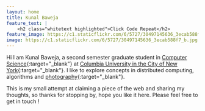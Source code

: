 ```yaml
---
layout: home
title: Kunal Baweja
feature_text: |
    <h2 class="whitetext highlighted">Click Code Repeat</h2>
feature_image: https://c1.staticflickr.com/6/5727/30497145636_3ecab588f7_b.jpg
image: https://c1.staticflickr.com/6/5727/30497145636_3ecab588f7_b.jpg
---
```

Hi I am Kunal Baweja, a second semester graduate student in [Computer Science]({{site.columbia.cs}}){:target="_blank"} at [Columbia University in the City of New York]({{site.columbia.university}}){:target="_blank"}. I like to explore concepts in distributed computing, algorithms and [photography]({{site.contact.flickr}}){:target="_blank"}.

This is my small attempt at claiming a piece of the web and sharing my thoughts, so thanks for stopping by, hope you like it here. Please feel free to get in touch !